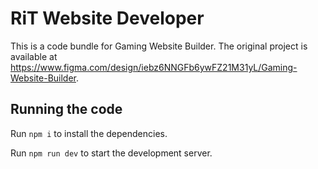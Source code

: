 
  # RiT Website Developer

  This is a code bundle for Gaming Website Builder. The original project is available at https://www.figma.com/design/iebz6NNGFb6ywFZ21M31yL/Gaming-Website-Builder.

  ## Running the code

  Run `npm i` to install the dependencies.

  Run `npm run dev` to start the development server.
  